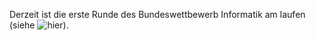 Derzeit ist die erste Runde des Bundeswettbewerb Informatik am laufen (siehe ![hier](https://bwinf.de/bundeswettbewerb/41/)).
